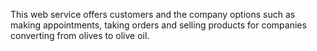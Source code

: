 This web service offers customers and the company options such as making appointments, taking orders and selling products for companies converting from olives to olive oil.
